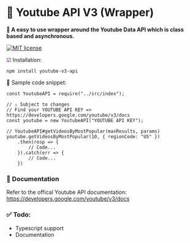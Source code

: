 # 🎥 Youtube API V3 (Wrapper)

__🔭 A easy to use wrapper around the Youtube Data API which is class based and asynchronous.__

[![MIT license](https://img.shields.io/badge/License-MIT-blue.svg)](https://lbesson.mit-license.org/)

☑ Installation:
```
npm install youtube-v3-api 
```

🛒 Sample code snippet:
```JS
const YoutubeAPI = require("../src/index");

// ⚠ Subject to changes
// Find your YOUTUBE API KEY => https://developers.google.com/youtube/v3/docs
const youtube = new YoutubeAPI("YOUTUBE API KEY");

// YoutubeAPI#getVideosByMostPopular(maxResults, params)
youtube.getVideosByMostPopular(10, { regionCode: "US" })
    .then(resp => {
        // Code...
    }).catch(err => {
        // Code...
    })
```

### 📣 Documentation
Refer to the offical Youtube API documentation: https://developers.google.com/youtube/v3/docs

### ✅ Todo:
- Typescript support
- Documentation
